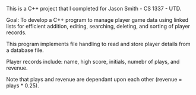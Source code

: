 This is a C++ project that I completed for Jason Smith - CS 1337 - UTD.

Goal: To develop a C++ program to manage player game data using linked lists for efficient addition, editing, searching, deleting, and sorting of player records.

This program implements file handling to read and store player details from a database file.

Player records include: name, high score, initials, numebr of plays, and revenue.

Note that plays and revenue are dependant upon each other (revenue = plays * 0.25).
